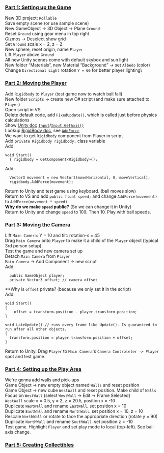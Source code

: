 ### [Part 1: Setting up the Game](https://www.youtube.com/watch?v=W_fAidYRGzs)
New 3D project: `Rollable`\
Save empty scene (or use sample scene)\
New GameObject -> 3D Object -> Plane `Ground`\
Reset `Ground` using gear menu in top right\
Gizmos -> Deselect show grid\
Set `Ground` scale x = 2, z = 2\
New sphere, reset origin, name `Player`\
Lift `Player` above `Ground`\
All new Unity scenes come with default skybox and sun light\
New folder “Materials”, new Material “Background” -> set `Albedo` (color)\
Change `Directional Light` rotation `Y = 60` for better player lighting\

### [Part 2: Moving the Player](https://www.youtube.com/watch?v=7C7WWxUxPZE)
Add `Rigidbody` to `Player` (test game now to watch ball fall)\
New folder `Scripts` -> create new C# script (and make sure attached to `Player`)\
Open script in VS\
Delete default code, add `FixedUpdate()`, which is called just before physics calculations\
Show [Unity doc](https://docs.unity3d.com/ScriptReference/) [`Input`](https://docs.unity3d.com/ScriptReference/Input.html)/[`Input.GetAxis()`](https://docs.unity3d.com/ScriptReference/Input.GetAxis.html)\
Lookup [RigidBody doc](https://docs.unity3d.com/ScriptReference/Rigidbody.html), see [`AddForce`](https://docs.unity3d.com/ScriptReference/Rigidbody.AddForce.html)\
We want to get `Rigidbody` component from Player in script\
Add `private Rigidbody rigidbody;` class variable\
Add:
```
void Start()
  { rigidbody = GetComponent<Rigidbody>();
```
Add:
```
  Vector3 movement = new Vector3(moveHorizontal, 0, moveVertical);
  rigidbody.AddForce(movement);
```
Return to Unity and test game using keyboard. (ball moves slow)\
Return to VS and add `public float speed;` and change `AddForce(movement)` to `AddForce(movement * speed)`\
**Why do we make `speed` public?** (So we can change it in Unity)\
Return to Unity and change `speed` to 100. Then 10. Play with ball speeds.

### [Part 3: Moving the Camera](https://www.youtube.com/watch?v=Xcm5H2J95iI)
Lift `Main Camera`: Y = 10 and tilt: rotation-x = 45\
Drag `Main Camera` onto `Player` to make it a child of the `Player` object (typical 3rd person setup).\
Test the game and new camera set up\
Detach `Main Camera` from `Player`\
`Main Camera` -> Add Component -> new script\
Add:
```
  public GameObject player;
  private Vector3 offset; // camera offset
```
**Why is `offset` private? (because we only set it in the script)\
Add:
```
void Start()
{
	offset = transform.position - player.transform.position;
}

void LateUpdate() // runs every frame like Update(). Is guaranteed to run after all other objects.
{
  transform.position = player.transform.position + offset;
}
```
Return to Unity. Drag `Player` to `Main Camera`'s `Camera Controleler -> Player` spot and test game.

### [Part 4: Setting up the Play Area](https://www.youtube.com/watch?v=dahT0wRVO1Q)
We're gonna add walls and pick-ups\
Game Object -> new empty object named `Walls` and reset position\
Game Object -> new cube `WestWall` and reset position. Make child of `Walls`\
Focus on `WestWall` (select `WestWall` -> Edit -> Frame Selected)\
`WestWall` scale x = 0.5, y = 2, z = 20.5, position x = -10\
Duplicate `WestWall` and rename `EastWall`. set position x = 10\
Duplicate `EastWall` and rename `NorthWall`. set position x = 10, z = 10\
Rescale `NorthWall` or rotate to face the appropriate direction (rotate y = 90)\
Duplicate `NorthWall` and rename `SouthWall`. set position z = -10\
Test game. Highlight `Player` and set play mode to local (top-left). See ball axis change.

### [Part 5: Creating Collectibles](https://www.youtube.com/watch?v=HlDGSStxuHI)

